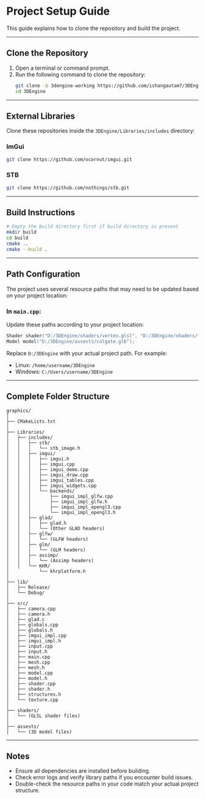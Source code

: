 # Project Setup Guide
This guide explains how to clone the repository and build the project.

---
## Clone the Repository
1. Open a terminal or command prompt.
2. Run the following command to clone the repository:
   ```bash
   git clone -b 3dengine-working https://github.com/ishangautam7/3DEngine.git
   cd 3DEngine
   ```

---
## External Libraries
Clone these repositories inside the `3DEngine/Libraries/includes` directory:

### ImGui
```bash
git clone https://github.com/ocornut/imgui.git
```

### STB
```bash
git clone https://github.com/nothings/stb.git
```

---
## Build Instructions
```bash
# Empty the build directory first if build directory is present
mkdir build
cd build
cmake ..
cmake --build .
```

---
## Path Configuration
The project uses several resource paths that may need to be updated based on your project location:

### In `main.cpp`:
Update these paths according to your project location:
```cpp
Shader shader("D:/3DEngine/shaders/vertex.glsl", "D:/3DEngine/shaders/fragment.glsl");
Model model("D:/3DEngine/assests/colgate.glb");
```

Replace `D:/3DEngine` with your actual project path. For example:
- Linux: `/home/username/3DEngine`
- Windows: `C:/Users/username/3DEngine`

---
## Complete Folder Structure
```
graphics/
│
├── CMakeLists.txt
│
├── Libraries/
│   ├── includes/
│   │   ├── stb/
│   │   │   └── stb_image.h
│   │   ├── imgui/
│   │   │   ├── imgui.h
│   │   │   ├── imgui.cpp
│   │   │   ├── imgui_demo.cpp
│   │   │   ├── imgui_draw.cpp
│   │   │   ├── imgui_tables.cpp
│   │   │   ├── imgui_widgets.cpp
│   │   │   └── backends/
│   │   │       ├── imgui_impl_glfw.cpp
│   │   │       ├── imgui_impl_glfw.h
│   │   │       ├── imgui_impl_opengl3.cpp
│   │   │       └── imgui_impl_opengl3.h
│   │   ├── glad/
│   │   │   ├── glad.h
│   │   │   └── (Other GLAD headers)
│   │   ├── glfw/
│   │   │   └── (GLFW headers)
│   │   ├── glm/
│   │   │   └── (GLM headers)
│   │   ├── assimp/
│   │   │   └── (Assimp headers)
│   │   └── KHR/
│           └── khrplatform.h
│
├── lib/
│   ├── Release/
│   └── Debug/
│
├── src/
│   ├── camera.cpp
│   ├── camera.h
│   ├── glad.c
│   ├── globals.cpp
│   ├── globals.h
│   ├── imgui_impl.cpp
│   ├── imgui_impl.h
│   ├── input.cpp
│   ├── input.h
│   ├── main.cpp
│   ├── mesh.cpp
│   ├── mesh.h
│   ├── model.cpp
│   ├── model.h
│   ├── shader.cpp
│   ├── shader.h
│   ├── structures.h
│   └── texture.cpp
│
├── shaders/
│   └── (GLSL shader files)
│
├── assests/
│   └── (3D model files)
```

---
## Notes
- Ensure all dependencies are installed before building.
- Check error logs and verify library paths if you encounter build issues.
- Double-check the resource paths in your code match your actual project structure.
